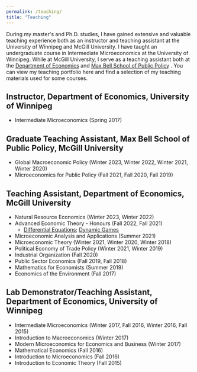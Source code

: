 ```yaml
---
permalink: /teaching/
title: "Teaching"
---
```

<!-- Google tag (gtag.js) -->
<script async src="https://www.googletagmanager.com/gtag/js?id=G-JL2ZY530JC"></script>
<script>
  window.dataLayer = window.dataLayer || [];
  function gtag(){dataLayer.push(arguments);}
  gtag('js', new Date());

  gtag('config', 'G-JL2ZY530JC');
</script>

During my master's and Ph.D. studies, I have gained extensive and valuable teaching experience both as an instructor and teaching assistant at the University of Winnipeg and McGill University. I have taught an undergraduate course in Intermediate Microeconomics at the University of Winnipeg. While at McGill University, I serve as a teaching assistant both at the [Department of Economics](https://www.mcgill.ca/economics/) and [Max Bell School of Public Policy](https://www.mcgill.ca/maxbellschool/) . You can view my teaching portfolio here and find a selection of my teaching materials used for some courses.


## Instructor, Department of Economics, University of Winnipeg
- Intermediate Microeconomics (Spring 2017)
 
## Graduate Teaching Assistant, Max Bell School of Public Policy, McGill University
- Global Macroeconomic Policy (Winter 2023, Winter 2022, Winter 2021, Winter 2020) 
- Microeconomics for Public Policy (Fall 2021, Fall 2020, Fall 2019) 


## Teaching Assistant, Department of Economics, McGill University
- Natural Resource Economics (Winter 2023, Winter 2022)
- Advanced Economic Theory - Honours (Fall 2022, Fall 2021)
  - [Differential Equations](/files/Teaching/Differential_equations.pdf); [Dynamic Games](/files/Teaching/Dynamic_games.pdf)
- Microeconomic Analysis and Applications (Summer 2021)
- Microeconomic Theory (Winter 2021, Winter 2020, Winter 2018)
- Political Economy of Trade Policy (Winter 2021, Winter 2019)
- Industrial Organization (Fall 2020)
- Public Sector Economics (Fall 2019, Fall 2018)
- Mathematics for Economists (Summer 2019)
- Economics of the Environment (Fall 2017)


## Lab Demonstrator/Teaching Assistant, Department of Economics, University of Winnipeg
- Intermediate Microeconomics (Winter 2017, Fall 2016, Winter 2016, Fall 2015)
- Introduction to Macroeconomics (Winter 2017)
- Modern Microeconomics for Economics and Business (Winter 2017)
- Mathematical Economics (Fall 2016)
- Introduction to Microeconomics (Fall 2016)
- Introduction to Economic Theory (Fall 2015)




